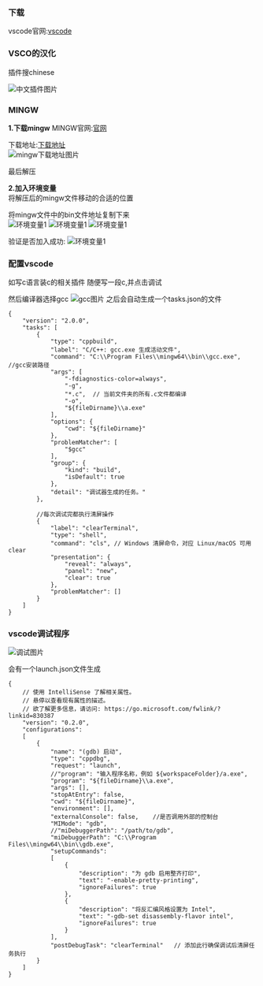 

### 下载
vscode官网:[vscode](https://code.visualstudio.com/ "VSCO的官网")  

### VSCO的汉化
插件搜chinese  

![中文插件图片](chinese.png)

### MINGW
**1.下载mingw**
MINGW官网:[官网](https://www.mingw-w64.org/)  

下载地址:[下载地址](https://sourceforge.net/projects/mingw-w64/files/mingw-w64/mingw-w64-release/)  
![mingw下载地址图片](mingw.png)  

最后解压  
  
**2.加入环境变量**  
将解压后的mingw文件移动的合适的位置  

将mingw文件中的bin文件地址复制下来  
![环境变量1](path1.png)
![环境变量1](path2.png)
![环境变量1](path3.png)

验证是否加入成功:
![环境变量1](path4.png)  

### 配置vscode
如写c语言装c的相关插件
随便写一段c,并点击调试  

然后编译器选择gcc
![gcc图片](gcc.png)
之后会自动生成一个tasks.json的文件  

```
{
    "version": "2.0.0",
    "tasks": [
        {
            "type": "cppbuild",
            "label": "C/C++: gcc.exe 生成活动文件",
            "command": "C:\\Program Files\\mingw64\\bin\\gcc.exe",  //gcc安装路径
            "args": [
                "-fdiagnostics-color=always",
                "-g",
                "*.c",  // 当前文件夹的所有.c文件都编译
                "-o",
                "${fileDirname}\\a.exe"
            ],
            "options": {
                "cwd": "${fileDirname}"
            },
            "problemMatcher": [
                "$gcc"
            ],
            "group": {
                "kind": "build",
                "isDefault": true
            },
            "detail": "调试器生成的任务。"
        },

        //每次调试完都执行清屏操作
        {
            "label": "clearTerminal",
            "type": "shell",
            "command": "cls", // Windows 清屏命令，对应 Linux/macOS 可用 clear
            "presentation": {
                "reveal": "always",
                "panel": "new",
                "clear": true
            },
            "problemMatcher": []
        }
    ]
}
```  

### vscode调试程序
![调试图片](tiaoshi.png)  

会有一个launch.json文件生成  

```
{
    // 使用 IntelliSense 了解相关属性。 
    // 悬停以查看现有属性的描述。
    // 欲了解更多信息，请访问: https://go.microsoft.com/fwlink/?linkid=830387
    "version": "0.2.0",
    "configurations": 
    [
        {
            "name": "(gdb) 启动",
            "type": "cppdbg",
            "request": "launch",
            //"program": "输入程序名称，例如 ${workspaceFolder}/a.exe",
            "program": "${fileDirname}\\a.exe",
            "args": [],
            "stopAtEntry": false,
            "cwd": "${fileDirname}",
            "environment": [],
            "externalConsole": false,    //是否调用外部的控制台
            "MIMode": "gdb",
            //"miDebuggerPath": "/path/to/gdb",
            "miDebuggerPath": "C:\\Program Files\\mingw64\\bin\\gdb.exe",
            "setupCommands": 
            [
                {
                    "description": "为 gdb 启用整齐打印",
                    "text": "-enable-pretty-printing",
                    "ignoreFailures": true
                },
                {
                    "description": "将反汇编风格设置为 Intel",
                    "text": "-gdb-set disassembly-flavor intel",
                    "ignoreFailures": true
                }
            ],
            "postDebugTask": "clearTerminal"   // 添加此行确保调试后清屏任务执行
        }
    ]
}
``` 
